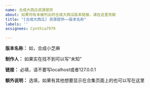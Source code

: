 ```yaml
---
name: 合成大西瓜资源提供
about: 如果你有未被列出的合成大西瓜版本链接，请在这里贡献
title: "[合成大西瓜] 资源提供——版本名称"
labels: ''
assignees: Cynthia7979

---
```


**版本名称：** 如，合成小芝麻

**制作人：** 如果实在找不到可以写“未知”

**链接：** 必填，请不要写localhost或者127.0.0.1

**额外说明：** 选填，如果有其他想要显示在合集页面上的也可以写在这里
